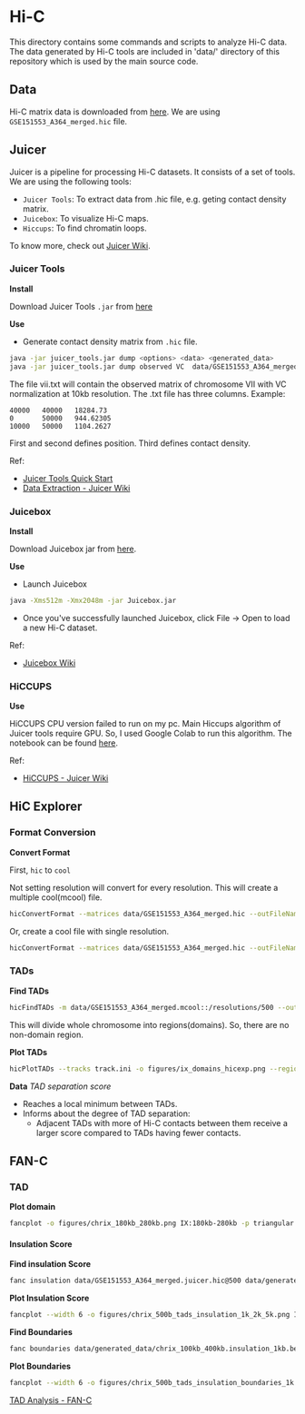 # Hi-C

This directory contains some commands and scripts to analyze Hi-C data. The data generated by Hi-C tools are included in 'data/' directory of this repository which is used by the main source code. 

## Data

Hi-C matrix data is downloaded from [here](https://www.ncbi.nlm.nih.gov/geo/query/acc.cgi?acc=GSE151553). We are using `GSE151553_A364_merged.hic` file.

## Juicer 

Juicer is a pipeline for processing Hi-C datasets. It consists of a set of tools. We are using the following tools:
- `Juicer Tools`: To extract data from .hic file, e.g. geting contact density matrix.
- `Juicebox`: To visualize Hi-C maps. 
- `Hiccups`: To find chromatin loops.

To know more, check out [Juicer Wiki](https://github.com/aidenlab/juicer/wiki).

### Juicer Tools

**Install**

Download Juicer Tools `.jar` from [here](https://github.com/aidenlab/juicer/wiki/Download)

**Use**

- Generate contact density matrix from `.hic` file.

```sh
java -jar juicer_tools.jar dump <options> <data> <generated_data>
java -jar juicer_tools.jar dump observed VC  data/GSE151553_A364_merged.hic VII VII BP 10000 vii.txt 
```

The file vii.txt will contain the observed matrix of chromosome VII with VC normalization at 10kb resolution. The .txt file has three columns. Example:

```
40000	40000	18284.73
0	    50000	944.62305
10000	50000	1104.2627
```

First and second defines position. Third defines contact density. 

Ref: 

- [Juicer Tools Quick Start](https://github.com/aidenlab/juicer/wiki/Juicer-Tools-Quick-Start)
- [Data Extraction - Juicer Wiki](https://github.com/aidenlab/juicer/wiki/Data-Extraction)

### Juicebox 

**Install**

Download Juicebox jar from [here](https://github.com/aidenlab/Juicebox/wiki/Download).

**Use**

- Launch Juicebox

```sh
java -Xms512m -Xmx2048m -jar Juicebox.jar
```

- Once you've successfully launched Juicebox, click File -> Open to load a new Hi-C dataset.

Ref: 

- [Juicebox Wiki](https://github.com/aidenlab/Juicebox/wiki)

### HiCCUPS

**Use**
 
HiCCUPS CPU version failed to run on my pc. Main Hiccups algorithm of Juicer tools require GPU. So, I used Google Colab to run this algorithm. The notebook can be found [here](https://colab.research.google.com/drive/1D4lRnORwSygnOBksHkx6PXHz0a5nHEer?usp=sharing). 

Ref:

- [HiCCUPS - Juicer Wiki](https://github.com/aidenlab/juicer/wiki/HiCCUPS)

## HiC Explorer

### Format Conversion

**Convert Format**

First, `hic` to `cool`

Not setting resolution will convert for every resolution. This will create a multiple cool(mcool) file.

```sh
hicConvertFormat --matrices data/GSE151553_A364_merged.hic --outFileName data/GSE151553_A364_merged.mcool --inputFormat hic --outputFormat cool
```

Or, create a cool file with single resolution. 

```sh
hicConvertFormat --matrices data/GSE151553_A364_merged.hic --outFileName data/GSE151553_A364_merged.cool --inputFormat hic --outputFormat cool --resolutions 500
```

### TADs
**Find TADs**

```sh
hicFindTADs -m data/GSE151553_A364_merged.mcool::/resolutions/500 --outPrefix data/generated_data/IX_res_500_min2000_max5000_step1000_thres0.05_delta0.01_fdr --chromosomes IX --minDepth 2000 --maxDepth 5000 --step 1000 --thresholdComparisons 0.05  --delta 0.01 --correctForMultipleTesting fdr -p 64
```

This will divide whole chromosome into regions(domains). So, there are no non-domain region.

**Plot TADs**

```sh
hicPlotTADs --tracks track.ini -o figures/ix_domains_hicexp.png --region chrIX:1-434000
```

**Data**
*TAD separation score* 
- Reaches a local minimum between TADs. 
- Informs about the degree of TAD separation:
  - Adjacent TADs with more of Hi-C contacts between them receive a larger score compared to TADs having fewer contacts. 



## FAN-C

### TAD

**Plot domain**

```sh
fancplot -o figures/chrix_180kb_280kb.png IX:180kb-280kb -p triangular data/GSE151553_A364_merged.juicer.hic@800 -m 50000 -vmin 0 -vmax 50
```

#### Insulation Score

**Find insulation Score**

```sh
fanc insulation data/GSE151553_A364_merged.juicer.hic@500 data/generated_data/chrix_100kb_400kb.insulation -r IX:100kb-400kb -o bed -w 1000 2000 5000 10000 25000
```

**Plot Insulation Score**

```sh
fancplot --width 6 -o figures/chrix_500b_tads_insulation_1k_2k_5k.png IX:100kb-400kb -p triangular data/GSE151553_A364_merged.juicer.hic@500 -m 50000 -vmin 0 -vmax 50 -p line data/generated_data/chrix_100kb_400kb.insulation_1kb.bed data/generated_data/chrix_100kb_400kb.insulation_2kb.bed data/generated_data/chrix_100kb_400kb.insulation_5kb.bed -l "1kb" "2kb" "5kb"
```

**Find Boundaries**

```sh
fanc boundaries data/generated_data/chrix_100kb_400kb.insulation_1kb.bed data/generated_data/chrix_100kb_400kb.insulation_1kb_boundaries
```

**Plot Boundaries**

```sh
fancplot --width 6 -o figures/chrix_500b_tads_insulation_boundaries_1k.png IX:100kb-400kb -p triangular data/GSE151553_A364_merged.juicer.hic@500 -m 50000 -vmin 0 -vmax 50 -p line data/generated_data/chrix_100kb_400kb.insulation_1kb.bed -l "1kb" -p bar data/generated_data/chrix_100kb_400kb.insulation_1kb_boundaries
```

[TAD Analysis - FAN-C](https://vaquerizaslab.github.io/fanc/fanc-executable/fanc-analyse-hic/domains.html)